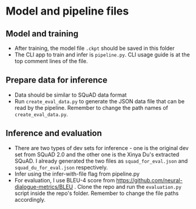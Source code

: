 # Model and pipeline files

## Model and training
* After training, the model file `.ckpt` should be saved in this folder
* The CLI app to train and infer is `pipeline.py`. CLI usage guide is at the top comment lines of the file.

## Prepare data for inference
* Data should be similar to SQuAD data format
* Run `create_eval_data.py` to generate the JSON data file that can be read by the pipeline. Remember to change the path names of `create_eval_data.py`.

## Inference and evaluation
* There are two types of dev sets for inference - one is the original dev set from SQuAD 2.0 and the other one is the Xinya Du's extracted SQuAD. I already generated the two files as `squad_for_eval.json` and `squad_du_for_eval.json` respectively.
* Infer using the infer-with-file flag from pipeline.py
* For evaluation, I use BLEU-4 score from https://github.com/neural-dialogue-metrics/BLEU . Clone the repo and run the `evaluation.py` script inside the repo's folder. Remember to change the file paths accordingly.